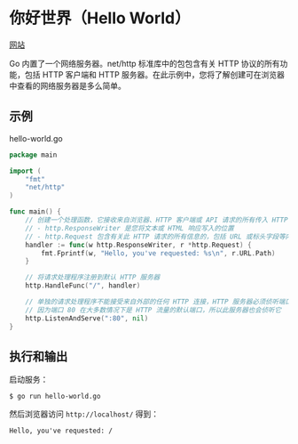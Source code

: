 # 你好世界（Hello World）<!-- omit in toc -->

[网站](https://gowebexamples.com/hello-world/)

Go 内置了一个网络服务器。net/http 标准库中的包包含有关 HTTP 协议的所有功能，包括 HTTP 客户端和 HTTP 服务器。在此示例中，您将了解创建可在浏览器中查看的网络服务器是多么简单。

## 示例

hello-world.go

```go
package main

import (
	"fmt"
	"net/http"
)

func main() {
	// 创建一个处理函数，它接收来自浏览器、HTTP 客户端或 API 请求的所有传入 HTTP 连接，该函数接收两个参数：
	// - http.ResponseWriter 是您将文本或 HTML 响应写入的位置
	// - http.Request 包含有关此 HTTP 请求的所有信息的，包括 URL 或标头字段等内容
	handler := func(w http.ResponseWriter, r *http.Request) {
		fmt.Fprintf(w, "Hello, you've requested: %s\n", r.URL.Path)
	}

	// 将请求处理程序注册到默认 HTTP 服务器
	http.HandleFunc("/", handler)

	// 单独的请求处理程序不能接受来自外部的任何 HTTP 连接，HTTP 服务器必须侦听端口以将连接传递给请求处理程序
	// 因为端口 80 在大多数情况下是 HTTP 流量的默认端口，所以此服务器也会侦听它
	http.ListenAndServe(":80", nil)
}
```

## 执行和输出

启动服务：

```
$ go run hello-world.go
```

然后浏览器访问 `http://localhost/` 得到：

```
Hello, you've requested: /
```
